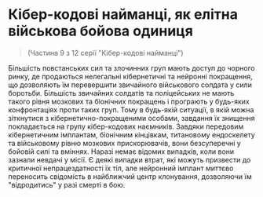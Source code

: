 # Кібер-кодові найманці, як елітна військова бойова одиниця
> (Частина 9 з 12 серії "Кібер-кодові найманці")

Більшість повстанських сил та злочинних груп мають доступ до чорного ринку, де продаються нелегальні кібернетичні та нейронні покращення, що дозволяють їм перевершити звичайного військового солдата у сили боротьби. Більшість звичайних солдатів та поліцейських не мають такого рівня мозкових та біонічних покращень і програють у будь-яких конфронтаціях проти таких груп. Тому в будь-якій ситуації, в якій можна зіткнутися з кібернетично-покращеними особами, завдання їх знищення покладається на групу кібер-кодових наємників. Завдяки передовим кібернетичним імплантам, біонічним кінцівкам, титановому ендоскелету та військовому рівню мозкових прискорювачів, вони безсуперечні у бойовій силі та вміннях. Наразі немає відомих випадків, коли вони зазнали невдачі у місії. Є деякі випадки втрат, які можуть призвести до критичної непрацездатності їх тіл, але нейронний імплант миттєво переносить свідомість в найближчий центр клонування, дозволяючи їм "відродитись" у разі смерті в бою.

